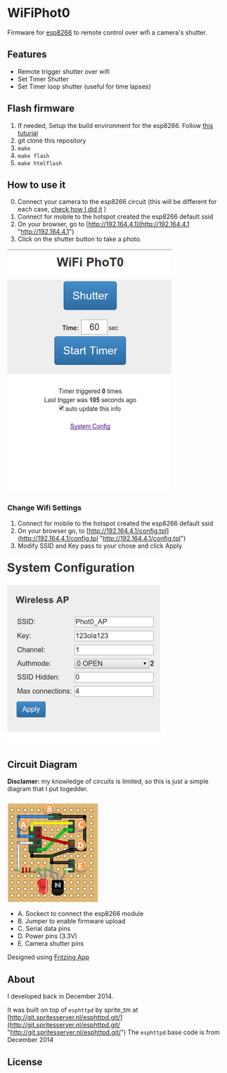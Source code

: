 WiFiPhot0
===================================

Firmware for [esp8266](https://nurdspace.nl/ESP8266) to remote control over wifi a camera's shutter. 
 


Features
--------------
- Remote trigger shutter over wifi
- Set Timer Shutter
- Set Timer loop shutter (useful for time lapses) 
 


Flash firmware
----

1. If needed, Setup the build environment for the esp8266. Follow [this tuturial](https://github.com/esp8266/esp8266-wiki/wiki/Toolchain)  
2. git clone this repository
3. `make`
3. `make flash`
4. `make htmlflash`



How to use it
---

0. Connect your camera to the esp8266 circuit (this will be different for each case, [check how I did it](mkthings.wordpress.com) )
1. Connect for mobile to the hotspot created the esp8266 default ssid 
2. On your browser, go to [http://192.164.4.1](http://192.164.4.1 "http://192.164.4.1") 
3. Click on the shutter button to take a photo.

![](https://raw.githubusercontent.com/bacl/WiFiPhot0/art/ui/Screenshot.png)
 

### Change Wifi Settings ###
1. Connect for mobile to the hotspot created the esp8266 default ssid 
2. On your browser go, to [http://192.164.4.1/config.tpl](http://192.164.4.1/config.tpl "http://192.164.4.1/config.tpl")
3. Modify SSID and Key pass to your chose and click Apply

![](https://raw.githubusercontent.com/bacl/WiFiPhot0/art/ui/Screenshot-2.png)

Circuit Diagram
----
**Disclamer:** my knowledge of circuits is limited, so this is just a simple diagram that I put togedder.

![](https://raw.githubusercontent.com/bacl/WiFiPhot0/art/circuit/Picture1.png)

- A. Sockect to connect the esp8266 module
- B. Jumper to enable firmware upload
- C. Serial data pins
- D. Power pins (3.3V)
- E. Camera shutter pins

Designed using [Fritzing App](http://fritzing.org/download/)

 

About
---- 

I developed back in December 2014.

It was built on top of `esphttpd` by sprite_tm at
[http://git.spritesserver.nl/esphttpd.git/](http://git.spritesserver.nl/esphttpd.git/ "http://git.spritesserver.nl/esphttpd.git/") 
The `esphttpd` base code is from December 2014


License
-------